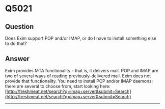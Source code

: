 Q5021
=====

Question
--------

Does Exim support POP and/or IMAP, or do I have to install something
else to do that?

Answer
------

Exim provides MTA functionality - that is, it delivers mail. POP and
IMAP are two of several ways of reading previously-delivered mail. Exim
does not provide that functionality. You need to install POP and/or IMAP
daemons; there are several to choose from, start looking here:
[http://freshmeat.net/search?q=imap+server&submit=Search](http://freshmeat.net/search?q=imap+server&submit=Search)

* * * * *

